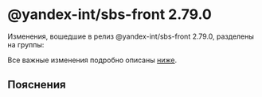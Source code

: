 # @yandex-int/sbs-front 2.79.0

<!-- ЧЕЛОВЕЧЕСКОЕ ВСТУПЛЕНИЕ -->

Изменения, вошедшие в релиз @yandex-int/sbs-front 2.79.0, разделены на группы:

Все важные изменения подробно описаны [ниже](#Пояснения).

## Пояснения

